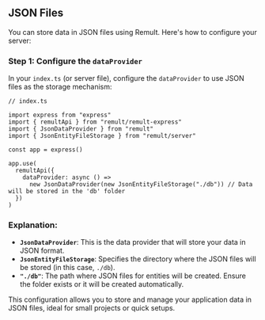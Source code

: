 ## JSON Files

You can store data in JSON files using Remult. Here's how to configure your server:

### Step 1: Configure the `dataProvider`

In your `index.ts` (or server file), configure the `dataProvider` to use JSON files as the storage mechanism:

```ts{5-6,12-14}
// index.ts

import express from "express"
import { remultApi } from "remult/remult-express"
import { JsonDataProvider } from "remult"
import { JsonEntityFileStorage } from "remult/server"

const app = express()

app.use(
  remultApi({
    dataProvider: async () =>
      new JsonDataProvider(new JsonEntityFileStorage("./db")) // Data will be stored in the 'db' folder
  })
)
```

### Explanation:

- **`JsonDataProvider`**: This is the data provider that will store your data in JSON format.
- **`JsonEntityFileStorage`**: Specifies the directory where the JSON files will be stored (in this case, `./db`).
- **`"./db"`**: The path where JSON files for entities will be created. Ensure the folder exists or it will be created automatically.

This configuration allows you to store and manage your application data in JSON files, ideal for small projects or quick setups.
